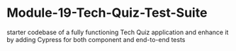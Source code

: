 # Module-19-Tech-Quiz-Test-Suite
starter codebase of a fully functioning Tech Quiz application and enhance it by adding Cypress for both component and end-to-end tests

